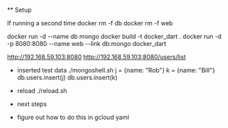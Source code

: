 ** Setup

If running a second time
docker rm -f db
docker rm -f web

docker run -d --name db mongo
docker build -t docker_dart .
docker run -d -p 8080:8080 --name web --link db:mongo docker_dart

http://192.168.59.103:8080
http://192.168.59.103:8080/users/list

* inserted test data
./mongoshell.sh
j = {name: "Rob"}
k = {name: "Bill"}
db.users.insert(j)
db.users.insert(k)

* reload
./reload.sh


* next steps
- figure out how to do this in gcloud yaml